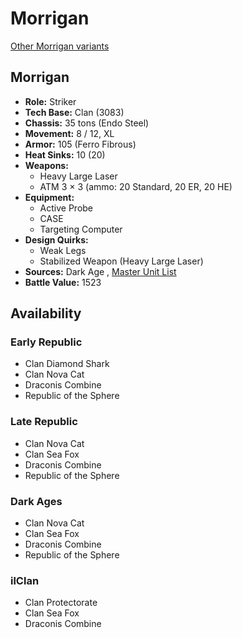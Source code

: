 # Morrigan 

[Other Morrigan variants](../morrigan.md) 

## Morrigan 

- **Role:** Striker 
- **Tech Base:** Clan (3083) 
- **Chassis:** 35 tons (Endo Steel) 
- **Movement:** 8 / 12, XL 
- **Armor:** 105 (Ferro Fibrous) 
- **Heat Sinks:** 10 (20) 
- **Weapons:** 
  - Heavy Large Laser 
  - ATM 3 × 3 (ammo: 20 Standard, 20 ER, 20 HE) 
- **Equipment:** 
  - Active Probe 
  - CASE 
  - Targeting Computer 
- **Design Quirks:** 
  - Weak Legs 
  - Stabilized Weapon (Heavy Large Laser) 
- **Sources:** Dark Age , [Master Unit List](http://masterunitlist.info/Unit/Details/2231) 
- **Battle Value:** 1523 

## Availability 

### Early Republic 

- Clan Diamond Shark 
- Clan Nova Cat 
- Draconis Combine 
- Republic of the Sphere 

### Late Republic 

- Clan Nova Cat 
- Clan Sea Fox 
- Draconis Combine 
- Republic of the Sphere 

### Dark Ages 

- Clan Nova Cat 
- Clan Sea Fox 
- Draconis Combine 
- Republic of the Sphere 

### ilClan 

- Clan Protectorate 
- Clan Sea Fox 
- Draconis Combine 

